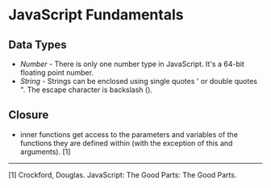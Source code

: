 JavaScript Fundamentals
=======================

Data Types
----------
- _Number_ - There is only one number type in JavaScript. It's a 64-bit floating point number.
- _String_ - Strings can be enclosed using single quotes ' or double quotes ". The escape character is backslash (\).

Closure
-------
- inner functions get access to the parameters and variables of the functions they are defined within (with the exception of this and arguments). [1]

--------
[1] Crockford, Douglas. JavaScript: The Good Parts: The Good Parts.